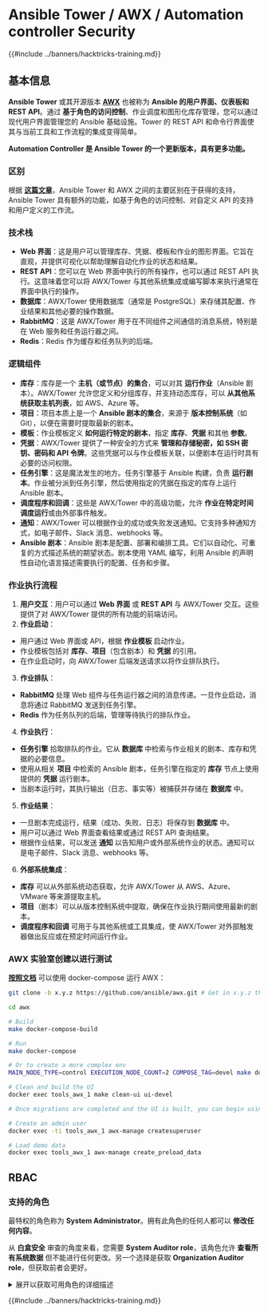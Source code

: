 # Ansible Tower / AWX / Automation controller Security

{{#include ../banners/hacktricks-training.md}}

## 基本信息

**Ansible Tower** 或其开源版本 [**AWX**](https://github.com/ansible/awx) 也被称为 **Ansible 的用户界面、仪表板和 REST API**。通过 **基于角色的访问控制**、作业调度和图形化库存管理，您可以通过现代用户界面管理您的 Ansible 基础设施。Tower 的 REST API 和命令行界面使其与当前工具和工作流程的集成变得简单。

**Automation Controller 是 Ansible Tower 的一个更新版本，具有更多功能。**

### 区别

根据 [**这篇文章**](https://blog.devops.dev/ansible-tower-vs-awx-under-the-hood-65cfec78db00)，Ansible Tower 和 AWX 之间的主要区别在于获得的支持，Ansible Tower 具有额外的功能，如基于角色的访问控制、对自定义 API 的支持和用户定义的工作流。

### 技术栈

- **Web 界面**：这是用户可以管理库存、凭据、模板和作业的图形界面。它旨在直观，并提供可视化以帮助理解自动化作业的状态和结果。
- **REST API**：您可以在 Web 界面中执行的所有操作，也可以通过 REST API 执行。这意味着您可以将 AWX/Tower 与其他系统集成或编写脚本来执行通常在界面中执行的操作。
- **数据库**：AWX/Tower 使用数据库（通常是 PostgreSQL）来存储其配置、作业结果和其他必要的操作数据。
- **RabbitMQ**：这是 AWX/Tower 用于在不同组件之间通信的消息系统，特别是在 Web 服务和任务运行器之间。
- **Redis**：Redis 作为缓存和任务队列的后端。

### 逻辑组件

- **库存**：库存是一个 **主机（或节点）的集合**，可以对其 **运行作业**（Ansible 剧本）。AWX/Tower 允许您定义和分组库存，并支持动态库存，可以 **从其他系统获取主机列表**，如 AWS、Azure 等。
- **项目**：项目本质上是一个 **Ansible 剧本的集合**，来源于 **版本控制系统**（如 Git），以便在需要时提取最新的剧本。
- **模板**：作业模板定义 **如何运行特定的剧本**，指定 **库存**、**凭据** 和其他 **参数**。
- **凭据**：AWX/Tower 提供了一种安全的方式来 **管理和存储秘密，如 SSH 密钥、密码和 API 令牌**。这些凭据可以与作业模板关联，以便剧本在运行时具有必要的访问权限。
- **任务引擎**：这是魔法发生的地方。任务引擎基于 Ansible 构建，负责 **运行剧本**。作业被分派到任务引擎，然后使用指定的凭据在指定的库存上运行 Ansible 剧本。
- **调度程序和回调**：这些是 AWX/Tower 中的高级功能，允许 **作业在特定时间调度运行**或由外部事件触发。
- **通知**：AWX/Tower 可以根据作业的成功或失败发送通知。它支持多种通知方式，如电子邮件、Slack 消息、webhooks 等。
- **Ansible 剧本**：Ansible 剧本是配置、部署和编排工具。它们以自动化、可重复的方式描述系统的期望状态。剧本使用 YAML 编写，利用 Ansible 的声明性自动化语言描述需要执行的配置、任务和步骤。

### 作业执行流程

1. **用户交互**：用户可以通过 **Web 界面** 或 **REST API** 与 AWX/Tower 交互。这些提供了对 AWX/Tower 提供的所有功能的前端访问。
2. **作业启动**：
- 用户通过 Web 界面或 API，根据 **作业模板** 启动作业。
- 作业模板包括对 **库存**、**项目**（包含剧本）和 **凭据** 的引用。
- 在作业启动时，向 AWX/Tower 后端发送请求以将作业排队执行。
3. **作业排队**：
- **RabbitMQ** 处理 Web 组件与任务运行器之间的消息传递。一旦作业启动，消息将通过 RabbitMQ 发送到任务引擎。
- **Redis** 作为任务队列的后端，管理等待执行的排队作业。
4. **作业执行**：
- **任务引擎** 拾取排队的作业。它从 **数据库** 中检索与作业相关的剧本、库存和凭据的必要信息。
- 使用从相关 **项目** 中检索的 Ansible 剧本，任务引擎在指定的 **库存** 节点上使用提供的 **凭据** 运行剧本。
- 当剧本运行时，其执行输出（日志、事实等）被捕获并存储在 **数据库** 中。
5. **作业结果**：
- 一旦剧本完成运行，结果（成功、失败、日志）将保存到 **数据库** 中。
- 用户可以通过 Web 界面查看结果或通过 REST API 查询结果。
- 根据作业结果，可以发送 **通知** 以告知用户或外部系统作业的状态。通知可以是电子邮件、Slack 消息、webhooks 等。
6. **外部系统集成**：
- **库存** 可以从外部系统动态获取，允许 AWX/Tower 从 AWS、Azure、VMware 等来源提取主机。
- **项目**（剧本）可以从版本控制系统中提取，确保在作业执行期间使用最新的剧本。
- **调度程序和回调** 可用于与其他系统或工具集成，使 AWX/Tower 对外部触发器做出反应或在预定时间运行作业。

### AWX 实验室创建以进行测试

[**按照文档**](https://github.com/ansible/awx/blob/devel/tools/docker-compose/README.md) 可以使用 docker-compose 运行 AWX：
```bash
git clone -b x.y.z https://github.com/ansible/awx.git # Get in x.y.z the latest release version

cd awx

# Build
make docker-compose-build

# Run
make docker-compose

# Or to create a more complex env
MAIN_NODE_TYPE=control EXECUTION_NODE_COUNT=2 COMPOSE_TAG=devel make docker-compose

# Clean and build the UI
docker exec tools_awx_1 make clean-ui ui-devel

# Once migrations are completed and the UI is built, you can begin using AWX. The UI can be reached in your browser at https://localhost:8043/#/home, and the API can be found at https://localhost:8043/api/v2.

# Create an admin user
docker exec -ti tools_awx_1 awx-manage createsuperuser

# Load demo data
docker exec tools_awx_1 awx-manage create_preload_data
```
## RBAC

### 支持的角色

最特权的角色称为 **System Administrator**。拥有此角色的任何人都可以 **修改任何内容**。

从 **白盒安全** 审查的角度来看，您需要 **System Auditor role**，该角色允许 **查看所有系统数据** 但不能进行任何更改。另一个选择是获取 **Organization Auditor role**，但获取前者会更好。

<details>

<summary>展开以获取可用角色的详细描述</summary>

1. **System Administrator**:
- 这是具有访问和修改系统中任何资源权限的超级用户角色。
- 他们可以管理所有组织、团队、项目、库存、作业模板等。
2. **System Auditor**:
- 拥有此角色的用户可以查看所有系统数据，但不能进行任何更改。
- 此角色旨在用于合规性和监督。
3. **Organization Roles**:
- **Admin**: 对组织资源的完全控制。
- **Auditor**: 对组织资源的只读访问。
- **Member**: 在组织中的基本成员身份，没有任何特定权限。
- **Execute**: 可以在组织内运行作业模板。
- **Read**: 可以查看组织的资源。
4. **Project Roles**:
- **Admin**: 可以管理和修改项目。
- **Use**: 可以在作业模板中使用该项目。
- **Update**: 可以使用 SCM（源代码管理）更新项目。
5. **Inventory Roles**:
- **Admin**: 可以管理和修改库存。
- **Ad Hoc**: 可以在库存上运行临时命令。
- **Update**: 可以更新库存源。
- **Use**: 可以在作业模板中使用库存。
- **Read**: 只读访问。
6. **Job Template Roles**:
- **Admin**: 可以管理和修改作业模板。
- **Execute**: 可以运行作业。
- **Read**: 只读访问。
7. **Credential Roles**:
- **Admin**: 可以管理和修改凭据。
- **Use**: 可以在作业模板或其他相关资源中使用凭据。
- **Read**: 只读访问。
8. **Team Roles**:
- **Member**: 团队的一部分，但没有任何特定权限。
- **Admin**: 可以管理团队成员和相关资源。
9. **Workflow Roles**:
- **Admin**: 可以管理和修改工作流。
- **Execute**: 可以运行工作流。
- **Read**: 只读访问。

</details>

{{#include ../banners/hacktricks-training.md}}
